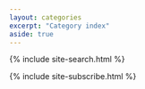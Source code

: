 ```yaml
---
layout: categories
excerpt: "Category index"
aside: true
---
```

{% include site-search.html %}

{% include site-subscribe.html %}

